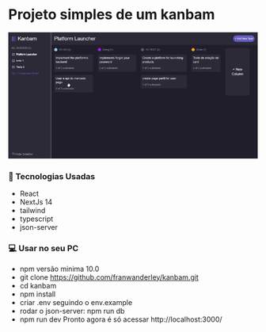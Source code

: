 # Projeto simples de um kanbam
![Demonstração do Kanban](https://raw.githubusercontent.com/franwanderley/kanbam/master/public/screen/capture.gif)
### 🚀 Tecnologias Usadas
* React
* NextJs 14
* tailwind
* typescript
* json-server

### 💻 Usar no seu PC
* npm versão minima 10.0
* git clone https://github.com/franwanderley/kanbam.git
* cd kanbam
* npm install
* criar .env seguindo o env.example
* rodar o json-server: npm run db
* npm run dev Pronto agora é só acessar http://localhost:3000/
